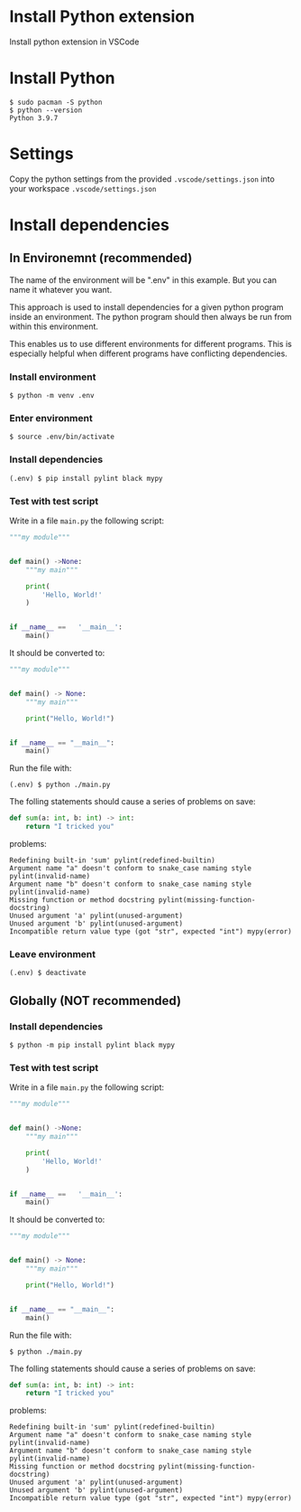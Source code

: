 
# Install Python extension

Install python extension in VSCode


# Install Python

```console
$ sudo pacman -S python
$ python --version
Python 3.9.7
```


# Settings

Copy the python settings from the provided `.vscode/settings.json` into
your workspace `.vscode/settings.json`


# Install dependencies


## In Environemnt (recommended)

The name of the environment will be ".env" in this example.
But you can name it whatever you want.

This approach is used to install dependencies for a given python program
inside an environment. The python program should then always be run from
within this environment.

This enables us to use different environments for different programs. This is
especially helpful when different programs have conflicting dependencies.


### Install environment
```console
$ python -m venv .env
```


### Enter environment
```console
$ source .env/bin/activate
```


### Install dependencies

```console
(.env) $ pip install pylint black mypy
```


### Test with test script

Write in a file `main.py` the following script:

```python
"""my module"""


def main() ->None:
	"""my main"""

	print(
		'Hello, World!'
	)


if __name__ ==   '__main__':
	main()
```

It should be converted to:
```python
"""my module"""


def main() -> None:
    """my main"""

    print("Hello, World!")


if __name__ == "__main__":
    main()
```

Run the file with:
```console
(.env) $ python ./main.py
```

The folling statements should cause a series of problems on save:
```python
def sum(a: int, b: int) -> int:
    return "I tricked you"
```

problems:
```
Redefining built-in 'sum' pylint(redefined-builtin)
Argument name "a" doesn't conform to snake_case naming style pylint(invalid-name)
Argument name "b" doesn't conform to snake_case naming style pylint(invalid-name)
Missing function or method docstring pylint(missing-function-docstring)
Unused argument 'a' pylint(unused-argument)
Unused argument 'b' pylint(unused-argument)
Incompatible return value type (got "str", expected "int") mypy(error)
```


### Leave environment

```console
(.env) $ deactivate
```


## Globally (NOT recommended)


### Install dependencies

```console
$ python -m pip install pylint black mypy
```

### Test with test script

Write in a file `main.py` the following script:

```python
"""my module"""


def main() ->None:
	"""my main"""

	print(
		'Hello, World!'
	)


if __name__ ==   '__main__':
	main()
```

It should be converted to:
```python
"""my module"""


def main() -> None:
    """my main"""

    print("Hello, World!")


if __name__ == "__main__":
    main()
```

Run the file with:
```console
$ python ./main.py
```

The folling statements should cause a series of problems on save:
```python
def sum(a: int, b: int) -> int:
    return "I tricked you"
```

problems:
```
Redefining built-in 'sum' pylint(redefined-builtin)
Argument name "a" doesn't conform to snake_case naming style pylint(invalid-name)
Argument name "b" doesn't conform to snake_case naming style pylint(invalid-name)
Missing function or method docstring pylint(missing-function-docstring)
Unused argument 'a' pylint(unused-argument)
Unused argument 'b' pylint(unused-argument)
Incompatible return value type (got "str", expected "int") mypy(error)
```
